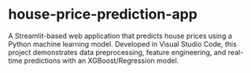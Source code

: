 # house-price-prediction-app
A Streamlit-based web application that predicts house prices using a Python machine learning model.  Developed in Visual Studio Code, this project demonstrates data preprocessing, feature engineering,  and real-time predictions with an XGBoost/Regression model.
